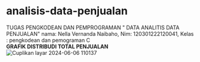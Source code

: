# analisis-data-penjualan
TUGAS PENGKODEAN DAN PEMPROGRAMAN " DATA ANALITIS DATA PENJUALAN"  nama: Nella Vernanda Naibaho, Nim: 120301222120041, Kelas : pengkodean dan pemograman  C  
**GRAFIK DISTRIBUDI TOTAL PENJUALAN**
![Cuplikan layar 2024-06-06 110137](https://github.com/nellanaibaho/analisis-data-penjualan/assets/171895516/3d5e7b64-7719-48b0-927c-d21cfd585d64)
